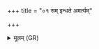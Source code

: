 +++
title = "०१ सम् इन्धते अमर्त्यम्"

+++
<details><summary>मूलम् (GR)</summary>

सम् इन्धते अमर्त्यं  
हव्यवाहं घृतप्रियम् ।  
स वेद निहितान् निधीन्  
पितॄन् परावतो गतान् ॥
</details>